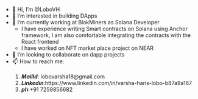 - 👋 Hi, I’m @LoboVH
- 👀 I’m interested in building DApps
- 🌱 I’m currently working at BlokMiners as Solana Developer
     -  I have experience writing Smart contracts on Solana using Anchor framework, I am also comfortable integrating the contracts with the React frontend
     -  I have worked on NFT market place project on NEAR
- 💞️ I’m looking to collaborate on dapp projects
- 📫 How to reach me: <br><br>
    <ol>
     <li><em><strong>MailId</strong></em>: lobovarsha18@gmail.com</li>
     <li><em><strong>Linkedin</strong></em>:https://www.linkedin.com/in/varsha-haris-lobo-b87a9a167</li>
     <li><em><strong>ph</strong></em>:+91 7259856682</li>
    </ol>
                   
                       

<!---
LoboVH/LoboVH is a ✨ special ✨ repository because its `README.md` (this file) appears on your GitHub profile.
You can click the Preview link to take a look at your changes.
--->
